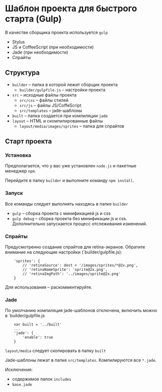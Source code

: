 Шаблон проекта для быстрого старта (Gulp)
=========================================

В качестве сборщика проекта используется `gulp`


- Stylus
- JS и CoffeeScript (при необходимости)
- Jade (при необходимости)
- Спрайты


## Структура
- `builder` – папка в которой лежит сборщик проекта
     + `builder/gulpfile.js` – настройки проекта
- `src` – исходные файлы проекта
     + `src/css` – файлы стилей
     + `src/js` – файлы JS/CoffeScript
     + `src/templates` – jade-шаблоны
- `built` – папка создается при компиляции `jade`
- `layout` – HTML и скомпилированные файлы
     + `layout/media/images/sprites` – папка для спрайтов


## Старт проекта

### Установка
Предполагается, что у вас уже установлен `node.js` и пакетные менеджер `npm`.

Перейдите в папку `builder` и выполните команду `npm install`.

### Запуск
Все команды следует выполнять находясь в папке `builder`

- `gulp` – сборка проекта с минификацией js и css
- `gulp debug` – сборка проекта без минификации js и css. Дополнительно запускается процесс отслеживания изменений.


### Спрайты
Предусмотренно создание спрайтов для retina-экранов. Обратите внимание на следующие настройки (`builder/gulpfile.js):

```
    'sprites': {
        // 'retinaSource': dest + '/images/sprites/*@2x.png',
        // 'retinaNameSprite': 'sprite@2x.png',
        // 'retinaImgPath': '../images/sprite@2x.png'
    }
```
Для использования – раскомментируйте.


### Jade
По умолчанию компиляция jade-шаблонов отключена, включить можно в `builder/gulpfile.js

```
    var built = '../built'
    ...
    'jade': {
        'enable': true
    }
```
`layout/media` следует скопировать в папку `built`

Jade-шаблоны лежат в папке `src/templates`. Компилируются все `*.jade`.

Исключения:

-  содержимое папок `includes`
- `base.jade`